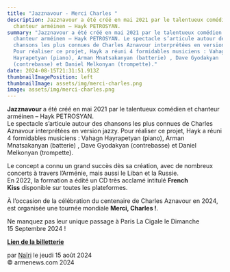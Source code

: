 ```yaml
---
title: "Jazznavour - Merci Charles "
description: Jazznavour a été créé en mai 2021 par le talentueux comédien et
  chanteur arméinen – Hayk PETROSYAN.
summary: "Jazznavour a été créé en mai 2021 par le talentueux comédien et
  chanteur arméinen – Hayk PETROSYAN. Le spectacle s’articule autour des
  chansons les plus connues de Charles Aznavour interprétées en version jazzy.
  Pour réaliser ce projet, Hayk a réuni 4 formidables musiciens : Vahagn
  Hayrapetyan (piano), Arman Mnatsakanyan (batterie) , Dave Gyodakyan
  (contrebasse) et Daniel Melkonyan (trompette)."
date: 2024-08-15T21:31:51.913Z
thumbnailImagePosition: left
thumbnailImage: assets/img/merci-charles.png
image: assets/img/merci-charles.png
---
```

<!--StartFragment-->

**Jazznavour** a été créé en mai 2021 par le talentueux comédien et chanteur arméinen – Hayk PETROSYAN.\
Le spectacle s’articule autour des chansons les plus connues de Charles Aznavour interprétées en version jazzy. Pour réaliser ce projet, Hayk a réuni 4 formidables musiciens : Vahagn Hayrapetyan (piano), Arman Mnatsakanyan (batterie) , Dave Gyodakyan (contrebasse) et Daniel Melkonyan (trompette).

Le concept a connu un grand succès dès sa création, avec de nombreux concerts à travers l’Arménie, mais aussi le Liban et la Russie.\
En 2022, la formation a édité un CD très acclamé intitulé **French Kiss** disponible sur toutes les plateformes.

À l’occasion de la célébration du centenaire de Charles Aznavour en 2024, est organisée une tournée mondiale **Merci, Charles !**.

Ne manquez pas leur unique passage à Paris La Cigale le Dimanche 15 Septembre 2024 !

**[Lien de la billetterie](https://lacigale.fnacspectacles.com/place-spectacle/ticket-evenement/jazz-merci-charles-mancimer-lt.htm)**

par [Naïri](https://www.armenews.com/spip.php?page=auteur&id_auteur=475) le jeudi 15 août 2024\
© armenews.com 2024

<!--EndFragment-->